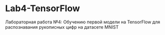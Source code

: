 # Lab4-TensorFlow
Лабораторная работа №4: Обучению первой модели на TensorFlow для распознавания рукописных цифр на датасете MNIST
